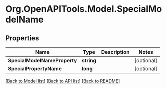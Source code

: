 # Org.OpenAPITools.Model.SpecialModelName

## Properties

Name | Type | Description | Notes
------------ | ------------- | ------------- | -------------
**SpecialModelNameProperty** | **string** |  | [optional] 
**SpecialPropertyName** | **long** |  | [optional] 

[[Back to Model list]](../../README.md#documentation-for-models) [[Back to API list]](../../README.md#documentation-for-api-endpoints) [[Back to README]](../../README.md)

